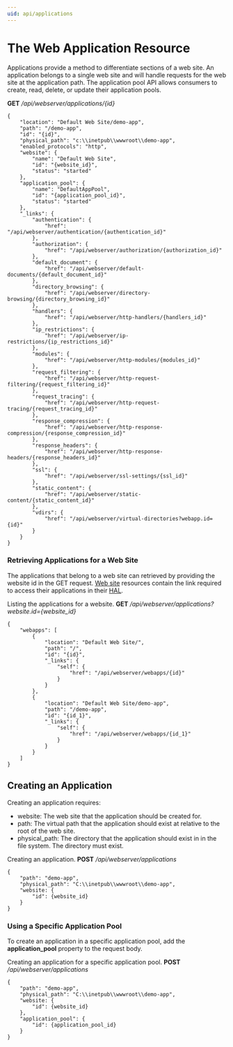```yaml
---
uid: api/applications
---
```


# The Web Application Resource

Applications provide a method to differentiate sections of a web site. An application belongs to a single web site and will handle requests for the web site at the application path. The application pool API allows consumers to create, read, delete, or update their application pools.

**GET** _/api/webserver/applications/{id}_
```
{
    "location": "Default Web Site/demo-app",
    "path": "/demo-app",
    "id": "{id}",
    "physical_path": "c:\\inetpub\\wwwroot\\demo-app",
    "enabled_protocols": "http",
    "website": {
        "name": "Default Web Site",
        "id": "{website_id}",
        "status": "started"
    },
    "application_pool": {
        "name": "DefaultAppPool",
        "id": "{application_pool_id}",
        "status": "started"
    },
    "_links": {
        "authentication": {
            "href": "/api/webserver/authentication/{authentication_id}"
        },
        "authorization": {
            "href": "/api/webserver/authorization/{authorization_id}"
        },
        "default_document": {
            "href": "/api/webserver/default-documents/{default_document_id}"
        },
        "directory_browsing": {
            "href": "/api/webserver/directory-browsing/{directory_browsing_id}"
        },
        "handlers": {
            "href": "/api/webserver/http-handlers/{handlers_id}"
        },
        "ip_restrictions": {
            "href": "/api/webserver/ip-restrictions/{ip_restrictions_id}"
        },
        "modules": {
            "href": "/api/webserver/http-modules/{modules_id}"
        },
        "request_filtering": {
            "href": "/api/webserver/http-request-filtering/{request_filtering_id}"
        },
        "request_tracing": {
            "href": "/api/webserver/http-request-tracing/{request_tracing_id}"
        },
        "response_compression": {
            "href": "/api/webserver/http-response-compression/{response_compression_id}"
        },
        "response_headers": {
            "href": "/api/webserver/http-response-headers/{response_headers_id}"
        },
        "ssl": {
            "href": "/api/webserver/ssl-settings/{ssl_id}"
        },
        "static_content": {
            "href": "/api/webserver/static-content/{static_content_id}"
        },
        "vdirs": {
            "href": "/api/webserver/virtual-directories?webapp.id={id}"
        }
    }
}
```

### Retrieving Applications for a Web Site

The applications that belong to a web site can retrieved by providing the website id in the GET request. [Web site](sites.md) resources contain the link required to access their applications in their [HAL](hal.md).

Listing the applications for a website. **GET** */api/webserver/applications?website.id={website_id}*
```
{
    "webapps": [
        {
            "location": "Default Web Site/",
            "path": "/",
            "id": "{id}",
            "_links": {
                "self": {
                    "href": "/api/webserver/webapps/{id}"
                }
            }
        },
        {
            "location": "Default Web Site/demo-app",
            "path": "/demo-app",
            "id": "{id_1}",
            "_links": {
                "self": {
                    "href": "/api/webserver/webapps/{id_1}"
                }
            }
        }
    ]
}
```

## Creating an Application

Creating an application requires:
* website: The web site that the application should be created for.
* path: The virtual path that the application should exist at relative to the root of the web site.
* physical_path: The directory that the application should exist in in the file system. The directory must exist.

Creating an application. **POST** _/api/webserver/applications_
```
{
    "path": "demo-app",
    "physical_path": "C:\\inetpub\\wwwroot\\demo-app",
    "website: {
        "id": {website_id}
    }
}
```

### Using a Specific Application Pool

To create an application in a specific application pool, add the **application_pool** property to the request body.

Creating an application for a specific application pool. **POST** _/api/webserver/applications_
```
{
    "path": "demo-app",
    "physical_path": "C:\\inetpub\\wwwroot\\demo-app",
    "website: {
        "id": {website_id}
    },
    "application_pool": {
        "id": {application_pool_id}
    }
}
```